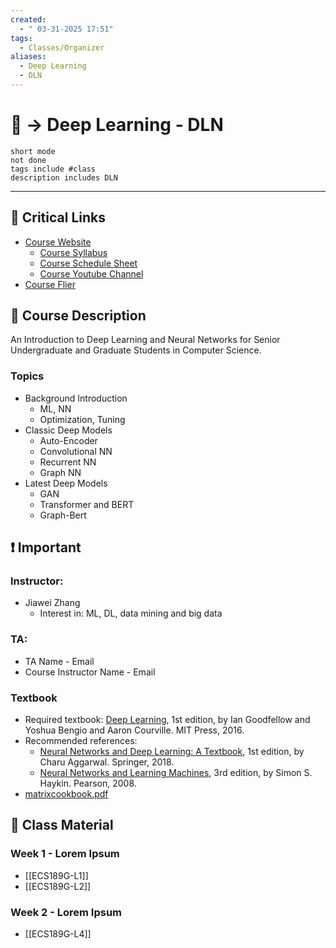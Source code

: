 ```yaml
---
created:
  - " 03-31-2025 17:51"
tags:
  - Classes/Organizer
aliases:
  - Deep Learning
  - DLN
---
```


# 📗 -> Deep Learning - DLN
```tasks
short mode
not done
tags include #class
description includes DLN
```
---
## 🔗 Critical Links
- [Course Website](https://www.ifmlab.org/courses_ecs189g_2025.html)
	- [Course Syllabus](https://docs.google.com/document/d/1ErFugupqgMAGdBIW1qqKu4FONu3ccbUY/edit?tab=t.0)
	- [Course Schedule Sheet](https://docs.google.com/spreadsheets/d/1CsUcR88VnrshGfZV8n14NkiDuZSzl57S/edit?gid=643427875#gid=643427875)
	- [Course Youtube Channel](https://www.youtube.com/watch?v=Sc4aH4aRxws&list=PLxZe1ulfsBT98oDlCKhvHb0hEZnQhu8oz)
- [Course Flier](https://ucdavis.app.box.com/s/8kenfmvroubx4u5e9ykx0ywck8w9ll82)

## 🔶 Course Description
An Introduction to Deep Learning and Neural Networks for Senior Undergraduate and Graduate Students in Computer Science.

### Topics
- Background Introduction
	- ML, NN
	- Optimization, Tuning
- Classic Deep Models
	- Auto-Encoder
	- Convolutional NN
	- Recurrent NN
	- Graph NN
- Latest Deep Models
	- GAN
	- Transformer and BERT
	- Graph-Bert

## ❗ Important
### Instructor: 
- Jiawei Zhang
	- Interest in: ML, DL, data mining and big data
### TA: 
- TA Name - Email
- Course Instructor Name - Email

### Textbook 
- Required textbook: [Deep Learning](https://www.deeplearningbook.org/), 1st edition, by Ian Goodfellow and Yoshua Bengio and Aaron Courville. MIT Press, 2016.
- Recommended references:
	- [Neural Networks and Deep Learning: A Textbook](http://www.charuaggarwal.net/neural.htm), 1st edition, by Charu Aggarwal. Springer, 2018.
	- [Neural Networks and Learning Machines](https://www.amazon.com/Neural-Networks-Learning-Machines-3rd/dp/0131471392/ref=sr_1_2?crid=1STNUTDOCZWE5&keywords=Neural+Networks+and+Learning+Machines&qid=1641151437&sprefix=%2Caps%2C408&sr=8-2), 3rd edition, by Simon S. Haykin. Pearson, 2008.
- [matrixcookbook.pdf](https://www.math.uwaterloo.ca/~hwolkowi/matrixcookbook.pdf)

## 📄 Class Material
### Week 1 - Lorem Ipsum
- [[ECS189G-L1]]
- [[ECS189G-L2]]

### Week 2 - Lorem Ipsum
- [[ECS189G-L4]]




